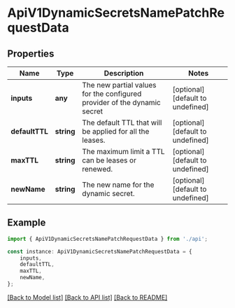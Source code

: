 # ApiV1DynamicSecretsNamePatchRequestData


## Properties

Name | Type | Description | Notes
------------ | ------------- | ------------- | -------------
**inputs** | **any** | The new partial values for the configured provider of the dynamic secret | [optional] [default to undefined]
**defaultTTL** | **string** | The default TTL that will be applied for all the leases. | [optional] [default to undefined]
**maxTTL** | **string** | The maximum limit a TTL can be leases or renewed. | [optional] [default to undefined]
**newName** | **string** | The new name for the dynamic secret. | [optional] [default to undefined]

## Example

```typescript
import { ApiV1DynamicSecretsNamePatchRequestData } from './api';

const instance: ApiV1DynamicSecretsNamePatchRequestData = {
    inputs,
    defaultTTL,
    maxTTL,
    newName,
};
```

[[Back to Model list]](../README.md#documentation-for-models) [[Back to API list]](../README.md#documentation-for-api-endpoints) [[Back to README]](../README.md)
